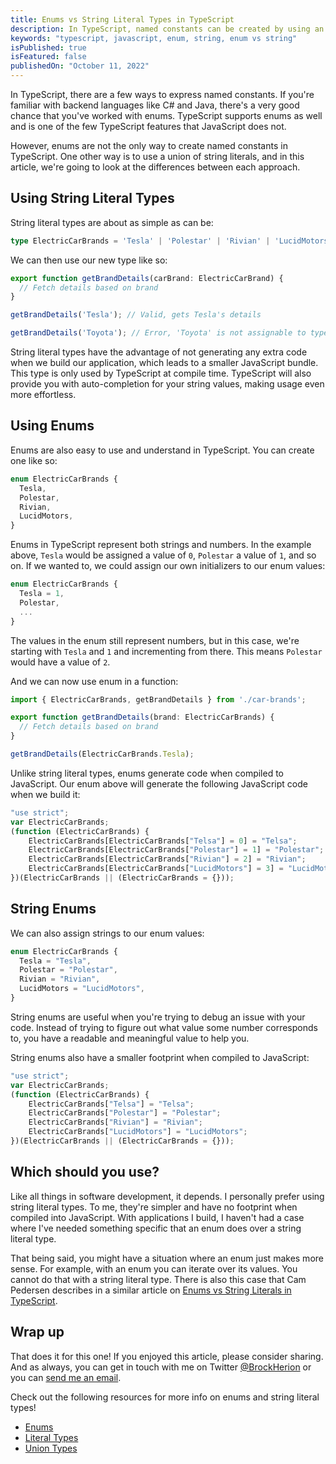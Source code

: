```yaml
---
title: Enums vs String Literal Types in TypeScript
description: In TypeScript, named constants can be created by using an enum or with a union of string literal types.
keywords: "typescript, javascript, enum, string, enum vs string"
isPublished: true
isFeatured: false
publishedOn: "October 11, 2022"
---
```


In TypeScript, there are a few ways to express named constants. If you're familiar with backend languages like C# and Java, there's a very good chance that you've worked with enums. TypeScript supports enums as well and is one of the few TypeScript features that JavaScript does not.

However, enums are not the only way to create named constants in TypeScript. One other way is to use a union of string literals, and in this article, we're going to look at the differences between each approach.

## Using String Literal Types

String literal types are about as simple as can be:

```ts
type ElectricCarBrands = 'Tesla' | 'Polestar' | 'Rivian' | 'LucidMotors';
```

We can then use our new type like so:

```ts
export function getBrandDetails(carBrand: ElectricCarBrand) {
  // Fetch details based on brand
}

getBrandDetails('Tesla'); // Valid, gets Tesla's details

getBrandDetails('Toyota'); // Error, 'Toyota' is not assignable to type ElectricCarBrand

```

String literal types have the advantage of not generating any extra code when we build our application, which leads to a smaller JavaScript bundle. This type is only used by TypeScript at compile time. TypeScript will also provide you with auto-completion for your string values, making usage even more effortless.

## Using Enums

Enums are also easy to use and understand in TypeScript. You can create one like so:

```ts
enum ElectricCarBrands {
  Tesla,
  Polestar,
  Rivian,
  LucidMotors,
}
```

Enums in TypeScript represent both strings and numbers. In the example above, `Tesla` would be assigned a value of `0`, `Polestar` a value of `1`, and so on. If we wanted to, we could assign our own initializers to our enum values:

```ts
enum ElectricCarBrands {
  Tesla = 1,
  Polestar,
  ...
}
```

The values in the enum still represent numbers, but in this case, we're starting with `Tesla` and `1` and incrementing from there. This means `Polestar` would have a value of `2`.

And we can now use enum in a function:

```ts
import { ElectricCarBrands, getBrandDetails } from './car-brands';

export function getBrandDetails(brand: ElectricCarBrands) {
  // Fetch details based on brand
}

getBrandDetails(ElectricCarBrands.Tesla);
```

Unlike string literal types, enums generate code when compiled to JavaScript. Our enum above will generate the following JavaScript code when we build it:

```js
"use strict";
var ElectricCarBrands;
(function (ElectricCarBrands) {
    ElectricCarBrands[ElectricCarBrands["Telsa"] = 0] = "Telsa";
    ElectricCarBrands[ElectricCarBrands["Polestar"] = 1] = "Polestar";
    ElectricCarBrands[ElectricCarBrands["Rivian"] = 2] = "Rivian";
    ElectricCarBrands[ElectricCarBrands["LucidMotors"] = 3] = "LucidMotors";
})(ElectricCarBrands || (ElectricCarBrands = {}));
```

## String Enums

We can also assign strings to our enum values:

```ts
enum ElectricCarBrands {
  Tesla = "Tesla",
  Polestar = "Polestar",
  Rivian = "Rivian",
  LucidMotors = "LucidMotors",
}
```

String enums are useful when you're trying to debug an issue with your code. Instead of trying to figure out what value some number corresponds to, you have a readable and meaningful value to help you.

String enums also have a smaller footprint when compiled to JavaScript:

```js
"use strict";
var ElectricCarBrands;
(function (ElectricCarBrands) {
    ElectricCarBrands["Telsa"] = "Telsa";
    ElectricCarBrands["Polestar"] = "Polestar";
    ElectricCarBrands["Rivian"] = "Rivian";
    ElectricCarBrands["LucidMotors"] = "LucidMotors";
})(ElectricCarBrands || (ElectricCarBrands = {}));
```

## Which should you use?

Like all things in software development, it depends. I personally prefer using string literal types. To me, they're simpler and have no footprint when compiled into JavaScript. With applications I build, I haven't had a case where I've needed something specific that an enum does over a string literal type.

That being said, you might have a situation where an enum just makes more sense. For example, with an enum you can iterate over its values. You cannot do that with a string literal type. There is also this case that Cam Pedersen describes in a similar article on [Enums vs String Literals in TypeScript](https://campedersen.com/enum-vs-string/).

## Wrap up

That does it for this one! If you enjoyed this article, please consider sharing. And as always, you can get in touch with me on Twitter [@BrockHerion](https://twitter.com/brockherion) or you can [send me an email](mailto:brockherion.dev@gmail.com).

Check out the following resources for more info on enums and string literal types!

- [Enums](https://www.typescriptlang.org/docs/handbook/enums.html)
- [Literal Types](https://www.typescriptlang.org/docs/handbook/2/everyday-types.html#literal-types)
- [Union Types](https://www.typescriptlang.org/docs/handbook/2/everyday-types.html#union-types)
